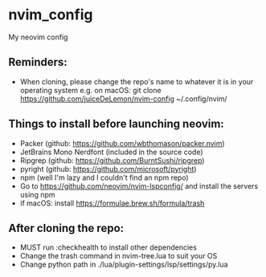 # nvim_config
My neovim config

## Reminders:
- When cloning, please change the repo's name to whatever it is in your operating system e.g. on macOS: git clone https://github.com/juiceDeLemon/nvim-config ~/.config/nvim/
## Things to install before launching neovim:
- Packer (github: https://github.com/wbthomason/packer.nvim)
- JetBrains Mono Nerdfont (included in the source code)
- Ripgrep (github: https://github.com/BurntSushi/ripgrep)
- pyright (github: https://github.com/microsoft/pyright)
- npm (well I'm lazy and I couldn't find an npm repo)
- Go to https://github.com/neovim/nvim-lspconfig/ and install the servers using npm
- if macOS: install https://formulae.brew.sh/formula/trash
## After cloning the repo:
- MUST run :checkhealth to install other dependencies
- Change the trash command in nvim-tree.lua to suit your OS
- Change python path in ./lua/plugin-settings/lsp/settings/py.lua

